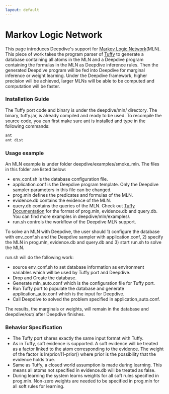 ```yaml
---
layout: default
---
```


# Markov Logic Network

This page introduces Deepdive's support for [Markov Logic Network](http://en.wikipedia.org/wiki/Markov_logic_network)(MLN). This piece of work takes the program parser of [Tuffy](http://i.stanford.edu/hazy/hazy/tuffy/) to generate a database containing all atoms in the MLN and a Deepdive program containing the formulas in the MLN as Deepdive inference rules. Then the generated Deepdive program will be fed into Deepdive for marginal inference or weight learning. Under the Deepdive framework, higher precision will be achieved, larger MLNs will be able to be computed and computation will be faster.

### Installation Guide

The Tuffy port code and binary is under the deepdive/mln/ directory. The binary, tuffy.jar, is already compiled and ready to be used. To recompile the source code, you can first make sure ant is installed and type in the following commands:

```bash
ant
ant dist
```

### Usage example

An MLN example is under folder deepdive/examples/smoke_mln. The files in this folder are listed below:

- env_conf.sh is the database configuration file.
- application.conf is the Deepdive program template. Only the Deepdive sampler parameters in this file can be changed.
- prog.mln defines the predicates and formulas of the MLN.
- evidence.db contains the evidence of the MLN.
- query.db contains the queries of the MLN. Check out [Tuffy Documentation](http://i.stanford.edu/hazy/tuffy/doc/) for the format of prog.mln, evidence.db and query.db. You can find more examples in deepdive/mln/examples/.
- run.sh controls the workflow of the Deepdive MLN support.

To solve an MLN with Deepdive, the user should 1) configure the database with env_conf.sh and the Deepdive sampler with application.conf, 2) specify the MLN in prog.mln, evidence.db and query.db and 3) start run.sh to solve the MLN.

run.sh will do the following work:

- source env_conf.sh to set database information as environment variables which will be used by Tuffy port and Deepdive.
- Drop and Create the database.
- Generate mln_auto.conf which is the configuration file for Tuffy port.
- Run Tuffy port to populate the database and generate application_auto.conf which is the input for Deepdive.
- Call Deepdive to solved the problem specified in application_auto.conf.

The results, the marginals or weights, will remain in the database and deepdive/out/ after Deepdive finishes.

### Behavior Specification

- The Tuffy port shares exactly the same input format with Tuffy.
- As in Tuffy, soft evidence is supported. A soft evidence will be treated as a factor linked to the atom corresponding to the evidence. The weight of the factor is ln(prior/(1-prior)) where prior is the possibility that the evidence holds true.
- Same as Tuffy, a closed world assumption is made during learning. This means all atoms not specified in evidence.db will be treated as false.
- During learning the system learns weights for all soft rules specified in prog.mln. Non-zero weights are needed to be specified in prog.mln for all soft rules for learning.